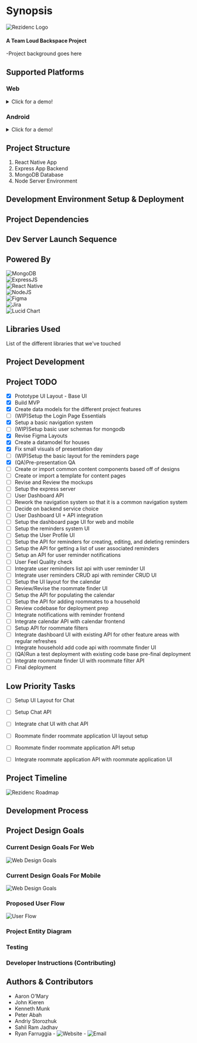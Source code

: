 # Synopsis
![Rezidenc Logo](/readme_assets/rezidenc-logo-dark.png)
#### A Team Loud Backspace Project

-Project background goes here

## Supported Platforms

### Web

<details>
  <summary>Click for a demo!</summary>
  <br>
  
  ![Web Design Goals](/readme_assets/rezidenc-web--demo.gif)
  
</details>

### Android

<details>
  <summary>Click for a demo!</summary>
  <br>
  
  ![Web Design Goals](/readme_assets/rezidenc-mobile--demo.gif)  
  
</details>


## Project Structure

1. React Native App
2. Express App Backend
3. MongoDB Database
4. Node Server Environment

## Development Environment Setup & Deployment

## Project Dependencies

## Dev Server Launch Sequence

## Powered By

![MongoDB](/readme_assets/mongodb.png)<br />
![ExpressJS](/readme_assets/expressjs.png)<br />
![React Native](/readme_assets/reactnative.png)<br />
![NodeJS](/readme_assets/nodejs.png)<br />
![Figma](/readme_assets/figma.png)<br />
![Jira](/readme_assets/jira.jpg)<br />
![Lucid Chart](/readme_assets/lucidchart.png)<br />

## Libraries Used

List of the different libraries that we've touched

## Project Development

## Project TODO

- [x] Prototype UI Layout - Base UI
- [x] Build MVP
- [x] Create data models for the different project features
- [ ] \(WIP)Setup the Login Page Essentials
- [x] Setup a basic navigation system
- [ ] \(WIP)Setup basic user schemas for mongodb
- [x] Revise Figma Layouts
- [x] Create a datamodel for houses
- [x] Fix small visuals of presentation day
- [ ] \(WIP)Setup the basic layout for the reminders page
- [X] \(QA)Pre-presentation QA
- [ ] Create or import common content components based off of designs
- [ ] Create or import a template for content pages
- [ ] Revise and Review the mockups
- [ ] Setup the express server
- [ ] User Dashboard API
- [ ] Rework the navigation system so that it is a common navigation system
- [ ] Decide on backend service choice
- [ ] User Dashboard UI + API integration
- [ ] Setup the dashboard page UI for web and mobile
- [ ] Setup the reminders system UI
- [ ] Setup the User Profile UI
- [ ] Setup the API for reminders for creating, editing, and deleting reminders
- [ ] Setup the API for getting a list of user associated reminders
- [ ] Setup an API for user reminder notifications
- [ ] User Feel Quality check
- [ ] Integrate user reminders list api with user reminder UI
- [ ] Integrate user reminders CRUD api with reminder CRUD UI
- [ ] Setup the UI layout for the calendar
- [ ] Review/Revise the roommate finder UI
- [ ] Setup the API for populating the calendar
- [ ] Setup the API for adding roommates to a household
- [ ] Review codebase for deployment prep
- [ ] Integrate notifications with reminder frontend
- [ ] Integrate calendar API with calendar frontend
- [ ] Setup API for roommate filters
- [ ] Integrate dashboard UI with existing API for other feature areas with regular refreshes
- [ ] Integrate household add code api with roommate finder UI
- [ ] \(QA)Run a test deployment with existing code base pre-final deployment
- [ ] Integrate roommate finder UI with roommate filter API
- [ ] Final deployment

## Low Priority Tasks
- [ ] Setup UI Layout for Chat
- [ ] Setup Chat API
- [ ] Integrate chat UI with chat API
- [ ] Roommate finder roommate application UI layout setup
- [ ] Roommate finder roommate application API setup
- [ ] Integrate roommate application API with roommate application UI


## Project Timeline

![Rezidenc Roadmap](/readme_assets/rezidenc--roadmap.png)

## Development Process

## Project Design Goals
### Current Design Goals For Web
![Web Design Goals](/readme_assets/Loudbackspace--prototypeweb.gif)
### Current Design Goals For Mobile
![Web Design Goals](/readme_assets/Loudbackspace--Prototype.gif)

### Proposed User Flow
![User Flow](/readme_assets/LoudBackspace--UserFlow--JohnKieren.png)

### Project Entity Diagram

### Testing

### Developer Instructions (Contributing)

## Authors & Contributors
- Aaron O'Mary
- John Kieren
- Kenneth Munk
- Peter Abah
- Andriy Storozhuk
- Sahil Ram Jadhav
- Ryan Farruggia - ![Website](http://rjfar.com) - ![Email](rjfarruggia@csus.edu)
